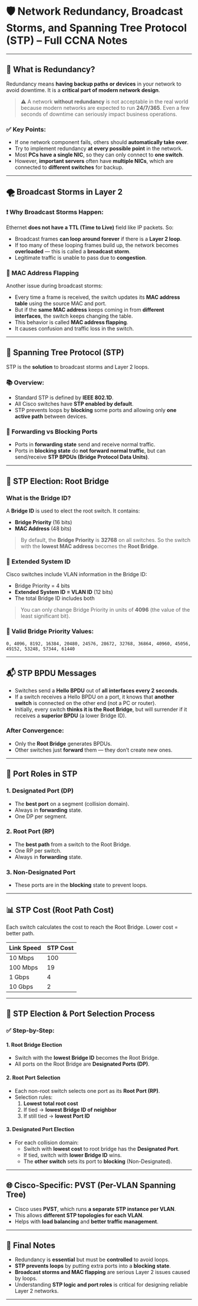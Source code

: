 # 🛡️ Network Redundancy, Broadcast Storms, and Spanning Tree Protocol (STP) – Full CCNA Notes

---

## 🔁 What is Redundancy?

Redundancy means **having backup paths or devices** in your network to avoid downtime. It is a **critical part of modern network design**.

> ⚠️ A network **without redundancy** is not acceptable in the real world because modern networks are expected to run **24/7/365**. Even a few seconds of downtime can seriously impact business operations.

### ✅ Key Points:
- If one network component fails, others should **automatically take over**.
- Try to implement redundancy **at every possible point** in the network.
- Most **PCs have a single NIC**, so they can only connect to **one switch**.
- However, **important servers** often have **multiple NICs**, which are connected to **different switches** for backup.

---

## 🌪️ Broadcast Storms in Layer 2

### ❗ Why Broadcast Storms Happen:

Ethernet **does not have a TTL (Time to Live)** field like IP packets. So:

- Broadcast frames **can loop around forever** if there is a **Layer 2 loop**.
- If too many of these looping frames build up, the network becomes **overloaded** — this is called a **broadcast storm**.
- Legitimate traffic is unable to pass due to **congestion**.

### 🧠 MAC Address Flapping

Another issue during broadcast storms:

- Every time a frame is received, the switch updates its **MAC address table** using the source MAC and port.
- But if the **same MAC address** keeps coming in from **different interfaces**, the switch keeps changing the table.
- This behavior is called **MAC address flapping**.
- It causes confusion and traffic loss in the switch.

---

## 🌳 Spanning Tree Protocol (STP)

STP is the **solution** to broadcast storms and Layer 2 loops.

### 📚 Overview:
- Standard STP is defined by **IEEE 802.1D**.
- All Cisco switches have **STP enabled by default**.
- STP prevents loops by **blocking** some ports and allowing only **one active path** between devices.

### 🔄 Forwarding vs Blocking Ports

- Ports in **forwarding state** send and receive normal traffic.
- Ports in **blocking state** do **not forward normal traffic**, but can send/receive **STP BPDUs (Bridge Protocol Data Units)**.

---

## 👑 STP Election: Root Bridge

### What is the Bridge ID?

A **Bridge ID** is used to elect the root switch. It contains:

- **Bridge Priority** (16 bits)
- **MAC Address** (48 bits)

> By default, the **Bridge Priority** is **32768** on all switches. So the switch with the **lowest MAC address** becomes the **Root Bridge**.

### 🔧 Extended System ID

Cisco switches include VLAN information in the Bridge ID:

- Bridge Priority = 4 bits
- **Extended System ID = VLAN ID** (12 bits)
- The total Bridge ID includes both

> You can only change Bridge Priority in units of **4096** (the value of the least significant bit).

### 🔢 Valid Bridge Priority Values:
```
0, 4096, 8192, 16384, 20480, 24576, 28672, 32768, 36864, 40960, 45056, 49152, 53248, 57344, 61440
```

---

## 📬 STP BPDU Messages

- Switches send a **Hello BPDU** out of **all interfaces every 2 seconds**.
- If a switch receives a Hello BPDU on a port, it knows that **another switch** is connected on the other end (not a PC or router).
- Initially, every switch **thinks it is the Root Bridge**, but will surrender if it receives a **superior BPDU** (a lower Bridge ID).

### After Convergence:
- Only the **Root Bridge** generates BPDUs.
- Other switches just **forward** them — they don’t create new ones.

---

## 🔧 Port Roles in STP

### 1. **Designated Port (DP)**
- The **best port** on a segment (collision domain).
- Always in **forwarding** state.
- One DP per segment.

### 2. **Root Port (RP)**
- The **best path** from a switch to the Root Bridge.
- One RP per switch.
- Always in **forwarding** state.

### 3. **Non-Designated Port**
- These ports are in the **blocking** state to prevent loops.

---

## 📊 STP Cost (Root Path Cost)

Each switch calculates the cost to reach the Root Bridge. Lower cost = better path.

| Link Speed | STP Cost |
|------------|----------|
| 10 Mbps    | 100      |
| 100 Mbps   | 19       |
| 1 Gbps     | 4        |
| 10 Gbps    | 2        |

---

## 🔁 STP Election & Port Selection Process

### ✅ Step-by-Step:

#### 1. **Root Bridge Election**
- Switch with the **lowest Bridge ID** becomes the Root Bridge.
- All ports on the Root Bridge are **Designated Ports (DP)**.

#### 2. **Root Port Selection**
- Each non-root switch selects one port as its **Root Port (RP)**.
- Selection rules:
  1. **Lowest total root cost**
  2. If tied → **lowest Bridge ID of neighbor**
  3. If still tied → **lowest Port ID**

#### 3. **Designated Port Election**
- For each collision domain:
  - Switch with **lowest cost** to root bridge has the **Designated Port**.
  - If tied, switch with **lower Bridge ID** wins.
  - The **other switch** sets its port to **blocking** (Non-Designated).

---

## 🌐 Cisco-Specific: PVST (Per-VLAN Spanning Tree)

- Cisco uses **PVST**, which runs **a separate STP instance per VLAN**.
- This allows **different STP topologies for each VLAN**.
- Helps with **load balancing** and **better traffic management**.

---

## 🧠 Final Notes

- Redundancy is **essential** but must be **controlled** to avoid loops.
- **STP prevents loops** by putting extra ports into a **blocking state**.
- **Broadcast storms and MAC flapping** are serious Layer 2 issues caused by loops.
- Understanding **STP logic and port roles** is critical for designing reliable Layer 2 networks.

---
